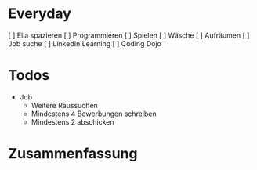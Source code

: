 # Everyday
[  ] Ella spazieren
[  ] Programmieren
[  ] Spielen
[  ] Wäsche
[  ] Aufräumen
[  ] Job suche
[  ] LinkedIn Learning
[  ] Coding Dojo

# Todos
+ Job
	+ Weitere Raussuchen
	+ Mindestens 4 Bewerbungen schreiben
	+ Mindestens 2 abschicken

# Zusammenfassung

